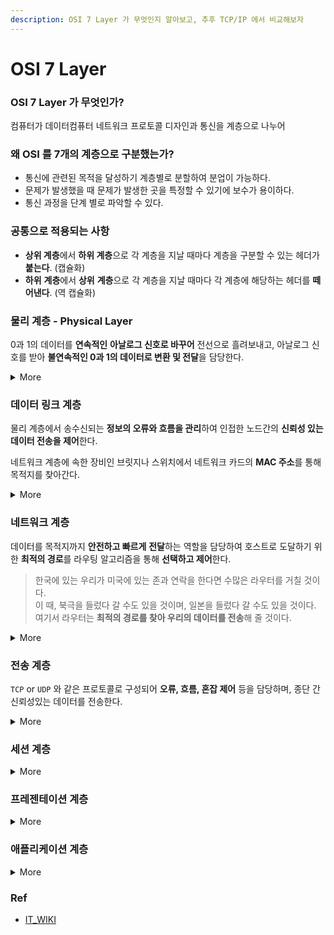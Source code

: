 ```yaml
---
description: OSI 7 Layer 가 무엇인지 알아보고, 추후 TCP/IP 에서 비교해보자
---
```


# OSI 7 Layer

### OSI 7 Layer 가 무엇인가?

컴퓨터가 데이터컴퓨터 네트워크 프로토콜 디자인과 통신을 계층으로 나누어

### 왜 OSI 를 7개의 계층으로 구분했는가?

* 통신에 관련된 목적을 달성하기 계층별로 분할하여 분업이 가능하다.
* 문제가 발생했을 때 문제가 발생한 곳을 특정할 수 있기에 보수가 용이하다.
* 통신 과정을 단계 별로 파악할 수 있다.

### 공통으로 적용되는 사항

* **상위 계층**에서 **하위 계층**으로 각 계층을 지날 때마다 계층을 구분할 수 있는 헤더가 **붙는다**. (캡슐화)
* **하위** **계층**에서 **상위** **계층**으로 각 계층을 지날 때마다 각 계층에 해당하는 헤더를 **떼어낸다**. (역 캡슐화)

### 물리 계층 - Physical Layer

0과 1의 데이터를 **연속적인** **아날로그 신호로 바꾸어** 전선으로 흘려보내고, 아날로그 신호를 받아 **불연속적인 0과 1의 데이터로 변환 및 전달**을 담당한다.

<details>

<summary>More</summary>

물리 계층에선 **데이터의** **전달만을 담당**할 뿐 데이터의 오류 체크, 데이터의 상태 등 **데이터의 내부엔 관심**이 없다.

* 통신 케이블로 데이터를 전송
* 주소 개념이 없으며 물리적으로 연결된 노드간에 신호를 주고 받는다.
* 데이터 전달만을 담당하고, 내부에 관심이 없음 (오류가 있는지, 데이터가 뭔지 모름)
* 물리 계층 장비 : 케이블, 허브, 리피터
* 단위 : 비트(Bits)

</details>

### 데이터 링크 계층

물리 계층에서 송수신되는 **정보의 오류와 흐름을 관리**하여 인접한 노드간의 **신뢰성 있는 데이터 전송을 제어**한다.

네트워크 계층에 속한 장비인 브릿지나 스위치에서 네트워크 카드의 **MAC 주소**를 통해 목적지를 찾아간다.

<details>

<summary>More</summary>

### 3가지 기능

1. 회선제어
   * 노드와 노드간의 통신 제어 규범
   * 회선 분류
   * 절차: 회선 연결 → 데이터 링크 확립 → 데이터 전송 → 데이터 링크 해제 → 회선 절단
2. 흐름제어
   * 수신 장치의 용량 이상으로 데이터가 넘치지 않도록 송신 장치를 제어
3. 오류제어
   * 감쇠, 잡음, 주파수혼란 등으로 전송된 데이터상에 발생될 수 있는 오류의 해결을 위한 제어

* `Bits`가 제대로 전달되었는지 **아날로그적 검출**하는 기능을 담당하며, 손실되었으면 재전송 요청한다.
* 데이터 링크 계층 장비 : 브릿지, 스위치
* 단위 : 프레임(Frame)

</details>

### 네트워크 계층

데이터를 목적지까지 **안전하고 빠르게** **전달**하는 역할을 담당하여 호스트로 도달하기 위한 **최적의 경로**를 라우팅 알고리즘을 통해 **선택하고 제어**한다.

> 한국에 있는 우리가 미국에 있는 존과 연락을 한다면 수많은 라우터를 거칠 것이다.\
> 이 때, 북극을 들렀다 갈 수도 있을 것이며, 일본을 들렀다 갈 수도 있을 것이다. 여기서 라우터는 **최적의 경로를 찾아 우리의 데이터를 전송**해 줄 것이다.

<details>

<summary>More</summary>

* 네트워크 계층은 일반적으로 **IP 주소**를 이용하여 라우터의 **라우팅 테이블**을 통해 길을 찾는다.\
  더불어 여러 **라우팅 알고리즘**을 통해 라우팅 테이블을 갱신하며 최적의 경로를 찾는다.
* 네트워크 계층 장비 : 라우터, L3 스위치
* 단위 : 패킷(Packet)

</details>

### 전송 계층

`TCP` or `UDP` 와 같은 프로토콜로 구성되어 **오류, 흐름, 혼잡 제어** 등을 담당하며, 종단 간 신뢰성있는 데이터를 전송한다.

<details>

<summary>More</summary>

* 프로세스의 `Port`를 사용하여 최종 도착지인 프로세스까지 데이터를 전달한다.
* `Packet`이 잘 도착했는지 **디지털적 검출**하는 기능을 담당하며, 전송되지 않은 패킷이 있다면 **재전송을 요구**한다.
* **패킷 에러체크를** 하며 전송되어온 패킷을 합쳐 원래의 메시지로 복원한다.
* 전송 계층에서 데이터의 검증을 통해 **무결성을 보장**하므로 **상위 계층에선 데이터의 무결성을 확인할 필요가 없다**.
* 하드웨어단이 아닌 운영체제의 **커널**에 **소프트웨어적으로 구현**되어있다.
* 단위 : 세그먼트(Segment)

</details>

### 세션 계층

<details>

<summary>More</summary>



</details>

### 프레젠테이션 계층

<details>

<summary>More</summary>



</details>

### 애플리케이션 계층

<details>

<summary>More</summary>



</details>



### Ref

* [IT\_WIKI](https://itwiki.kr/w/OSI\_7%EA%B3%84%EC%B8%B5)

